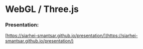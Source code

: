 # WebGL / Three.js
### Presentation:
[https://siarhei-smantsar.github.io/presentation/](https://siarhei-smantsar.github.io/presentation/)

